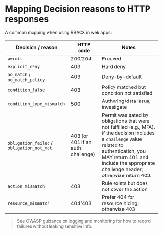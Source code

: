 
# Mapping Decision reasons to HTTP responses

A common mapping when using RBACX in web apps:

| Decision / reason               | HTTP code | Notes |
|---------------------------------|-----------|-------|
| `permit`                        | 200/204   | Proceed |
| `explicit_deny`                 | 403       | Hard deny |
| `no_match` / `no_match_policy`  | 403       | Deny-by-default |
| `condition_false`               | 403       | Policy matched but condition not satisfied |
| `condition_type_mismatch`       | 500       | Authoring/data issue; investigate |
| `obligation_failed` / `obligation_not_met` | 403 (or 401 if an auth challenge) | Permit was gated by obligations that were not fulfilled (e.g., MFA). If the decision includes a `challenge` value related to authentication, you MAY return 401 and include the appropriate challenge header; otherwise return 403. |
| `action_mismatch`               | 403       | Rule exists but does not cover the action |
| `resource_mismatch`             | 404/403   | Prefer 404 for resource hiding; otherwise 403 |

> See OWASP guidance on logging and monitoring for how to record failures without leaking sensitive info.
